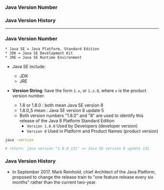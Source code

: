 ### Java Version Number
### Java Version History

------------------------------------------------------

### Java Version Number

```
* Java SE = Java Platform, Standard Edition
* JDK = Java SE Development Kit
* JRE = Java SE Runtime Environment
```

* Java SE include:
  * JDK
  * JRE

* **Version String**: have the form `1.x`, or `1.x.0`, where `x` is the product version number.
  * 1.8 or 1.8.0 : both mean Java SE version 8
  * 1.8.0_5 mean : Java SE version 8 update 5
  * Both version numbers "1.8.0" and "8" are used to identify this release of the Java 8 Platform Standard Edition
      * `Version 1.8.0` Used by Developers (developer version)
      * `Version 8` Used in Platform and Product Names (product version)

```sh
java -version

# return: java version "1.8.0_131" => Java SE version 8 update 131

```
  
### Java Version History

* In September 2017, Mark Reinhold, chief Architect of the Java Platform, proposed to change the release train to "one feature release every six months" rather than the current two-year.
















